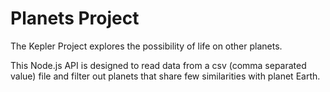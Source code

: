 # Planets Project

The Kepler Project explores the possibility of life on other planets.

This Node.js API is designed to read data from a csv (comma separated value) file and filter out planets that share few similarities with planet Earth.
